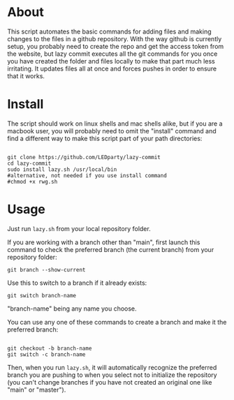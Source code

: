 # About

This script automates the basic commands for adding files and making changes to the files in
a github repository. With the way github is currently setup, you probably need to create the 
repo and get the access token from the website, but lazy commit executes all the git commands
for you once you have created the folder and files locally to make that part
much less irritating. It updates files all at once and forces pushes in order to ensure that
it works.

# Install 

The script should work on linux shells and mac shells alike, but if you are a macbook user,
you will probably need to omit the "install" command and find a different way to make this
script part of your path directories:

<pre><code>
git clone https://github.com/LEDparty/lazy-commit
cd lazy-commit
sudo install lazy.sh /usr/local/bin
#alternative, not needed if you use install command
#chmod +x rwg.sh
</pre></code>

# Usage

Just run <code>lazy.sh</code> from your local repository folder.

If you are working with a branch other than "main", first launch this command to check the
preferred branch (the current branch) from your repository folder:

<code>git branch --show-current</code>

Use this to switch to a branch if it already exists:

<code>git switch branch-name</code>

"branch-name" being any name you choose.

You can use any one of these commands to create a branch and make it the preferred branch:

<pre><code>
git checkout -b branch-name
git switch -c branch-name
</pre></code>

Then, when you run <code>lazy.sh</code>, it will automatically recognize the preferred branch
you are pushing to when you select not to initialize the repository (you can't change branches
if you have not created an original one like "main" or "master").
